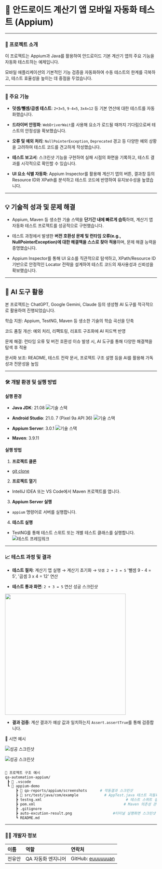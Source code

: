 # 📱 안드로이드 계산기 앱 모바일 자동화 테스트 (Appium)








---

### 🌟 프로젝트 소개

이 프로젝트는 Appium과 Java를 활용하여 안드로이드 기본 계산기 앱의 주요 기능을 자동화 테스트하는 예제입니다.

모바일 애플리케이션의 기본적인 기능 검증을 자동화하여 수동 테스트의 한계를 극복하고, 테스트 효율성을 높이는 데 중점을 두었습니다.

---

### 🚀 주요 기능

-   **덧셈/뺄셈/곱셈 테스트**: `2+3=5`, `9-4=5`, `3x4=12` 등 기본 연산에 대한 테스트를 자동화했습니다.

-   **드라이버 안정화**: `WebDriverWait`를 사용해 요소가 로드될 때까지 기다림으로써 테스트의 안정성을 확보했습니다.

-   **오류 및 예외 처리**: `NullPointerException`, `Deprecated` 경고 등 다양한 예외 상황을 고려하여 테스트 코드를 견고하게 작성했습니다.

-   **테스트 보고서**: 스크린샷 기능을 구현하여 실패 시점의 화면을 기록하고, 테스트 결과를 시각적으로 확인할 수 있습니다.
  
-   **UI 요소 식별 자동화**: Appium Inspector를 활용해 계산기 앱의 버튼, 결과창 등의 Resource ID와 XPath를 분석하고 테스트 코드에 반영하여 유지보수성을 높였습니다.


---

## 💡 기술적 성과 및 문제 해결

-   Appium, Maven 등 생소한 기술 스택을 **단기간 내에 빠르게 습득**하여, 계산기 앱 자동화 테스트 프로젝트를 성공적으로 구현했습니다.

-   테스트 과정에서 발생한 **버전 호환성 문제 및 런타임 오류(e.g., NullPointerException)에 대한 해결책을 스스로 찾아 적용**하며, 문제 해결 능력을 증명했습니다.

-   Appium Inspector를 통해 UI 요소를 직관적으로 탐색하고, XPath/Resource ID 기반으로 안정적인 Locator 전략을 설계하여 테스트 코드의 재사용성과 신뢰성을 확보했습니다.


---

## 🤖 AI 도구 활용

본 프로젝트는 ChatGPT, Google Gemini, Claude 등의 생성형 AI 도구를 적극적으로 활용하여 진행되었습니다.

학습 지원: Appium, TestNG, Maven 등 생소한 기술의 학습 곡선을 단축

코드 품질 개선: 예외 처리, 리팩토링, 리포트 구조화에 AI 피드백 반영

문제 해결: 런타임 오류 및 버전 호환성 이슈 발생 시, AI 도구를 통해 다양한 해결책을 탐색 후 적용

문서화 보조: README, 테스트 전략 문서, 프로젝트 구조 설명 등을 AI를 활용해 가독성과 전문성을 높임

---

### 🛠️ 개발 환경 및 실행 방법

#### **실행 환경**

-   **Java JDK**: 21.08 ![기술 스택](https://img.shields.io/badge/Java-007396?style=flat-square\&logo=Java\&logoColor=white)

-   **Android Studio**: 21.0. 7 (Pixel 9a API 36) ![기술 스택](https://img.shields.io/badge/Android-3DDC84?style=flat-square&logo=android&logoColor=white)

-   **Appium Server**: 3.0.1 ![기술 스택](https://img.shields.io/badge/Appium-000000?style=flat-square\&logo=appium\&logoColor=white)

-   **Maven**: 3.9.11



#### **실행 방법**

1.  **프로젝트 클론**

-   [git clone](https://github.com/euuuuuuan/qa-automation-appium.git)

2.  **프로젝트 열기**

-   IntelliJ IDEA 또는 VS Code에서 Maven 프로젝트를 엽니다.

3.  **Appium Server 실행**

-   `appium` 명령어로 서버를 실행합니다.

4.  **테스트 실행**

-   TestNG를 통해 테스트 스위트 또는 개별 테스트 클래스를 실행합니다. ![테스트 프레임워크](https://img.shields.io/badge/TestNG-B31B1B?style=flat-square\&logo=testng\&logoColor=white)

---

### 📈 테스트 과정 및 결과

-   **테스트 절차**: 계산기 앱 실행 → 계산기 초기화 → `덧셈 2 + 3 = 5` '뺄셈 9 - 4 = 5', '곱셈 3 x 4 = 12' 연산

-   **테스트 통과 화면**: `2 + 3 = 5` 연산 성공 스크린샷

<img src="https://github.com/euuuuuuan/qa-automation-appium/blob/main/appium-demo/qa-reports/appium/screenshots/addition-result-1757344421489.png" width="400"/>


-   **결과 검증**: 계산 결과가 예상 값과 일치하는지 `Assert.assertTrue`를 통해 검증합니다.

📸 시연 예시

![성공 스크린샷](https://github.com/euuuuuuan/qa-automation-appium/blob/main/auto-excution-result2.png)

![성공 스크린샷](https://github.com/euuuuuuan/qa-automation-appium/blob/main/auto-excution-result3.png)

```bash

📂 프로젝트 구조 예시
qa-automation-appium/
 ┣ 📂 .vscode
 ┗ 📂 appium-demo
     ┣ 📂 qa-reports/appium/screenshots      # 작동결과 스크린샷
     ┣ 📂 src/test/java/com/example            # AppTest.java 테스트 자동화 코드
     ┣ testng.xml                                       # 테스트 스위트 설정
     ┣ pom.xml                                         # Maven 의존성 관리
     ┣ .gitignore          
     ┣ auto-excution-result.png                   #터미널 실행화면 스크린샷
     ┗ README.md
```

---

### 🧑‍💻 개발자 정보

| 이름   | 역할               | 연락처                                                                 |
| :----- | :----------------- | :--------------------------------------------------------------------- |
| 전유안 | QA 자동화 엔지니어 | GitHub: [euuuuuuan](https://github.com/euuuuuuan)


